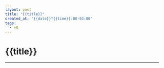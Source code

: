 ```yaml
---
layout: post
title: "{{title}}"
created_at: "{{date}}T{{time}}:00-03:00"
tags:
  - v0
---
```

# {{title}}
----

